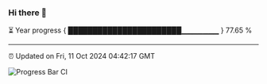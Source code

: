 ### Hi there 👋

⏳ Year progress { ███████████████████████▁▁▁▁▁▁▁ } 77.65 %

---

⏰ Updated on Fri, 11 Oct 2024 04:42:17 GMT

![Progress Bar CI](https://github.com/IshwaranRudhara/GIT-ACTION/workflows/Progress%20Bar%20CI/badge.svg)
